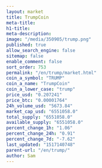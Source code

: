 ```yaml
---
layout: market
title: TrumpCoin
meta-title: 
h1-title: 
meta-description: 
image: "/media/350905/trump.png"
published: true
allow_search_engine: false
sitemap: false
enable_comment: false
sort_order: 753
permalink: "/en/trump/market.html"
coin_a_symbol: "TRUMP"
coin_a_name: "TrumpCoin"
coin_a_lower_case: "trump"
price_usd: "0.207241"
price_btc: "0.00001764"
24h_volume_usd: "5673.84"
market_cap_usd: "6551058.0"
total_supply: "6551058.0"
available_supply: "6551058.0"
percent_change_1h: "1.06"
percent_change_24h: "0.91"
percent_change_7d: "-7.62"
last_updated: "1517140748"
parent-url: "/en/trump/"
author: Sam
---
```


